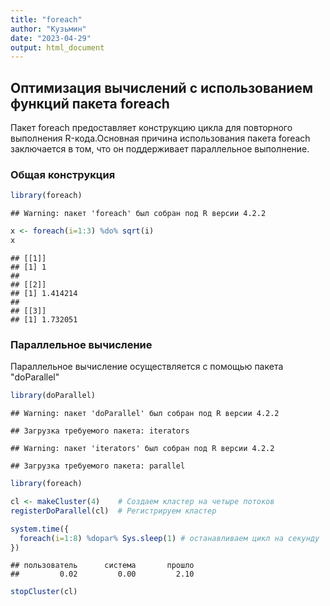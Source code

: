 ```yaml
---
title: "foreach"
author: "Кузьмин"
date: "2023-04-29"
output: html_document
---
```




## Оптимизация вычислений с использованием функций пакета foreach

Пакет foreach предоставляет конструкцию цикла для повторного выполнения R-кода.Основная причина использования пакета foreach заключается в том, что он поддерживает параллельное выполнение.

### Общая конструкция


```r
library(foreach)
```

```
## Warning: пакет 'foreach' был собран под R версии 4.2.2
```

```r
x <- foreach(i=1:3) %do% sqrt(i)
x
```

```
## [[1]]
## [1] 1
## 
## [[2]]
## [1] 1.414214
## 
## [[3]]
## [1] 1.732051
```
### Параллельное вычисление
Параллельное вычисление осуществляется с помощью пакета "doParallel"


```r
library(doParallel)
```

```
## Warning: пакет 'doParallel' был собран под R версии 4.2.2
```

```
## Загрузка требуемого пакета: iterators
```

```
## Warning: пакет 'iterators' был собран под R версии 4.2.2
```

```
## Загрузка требуемого пакета: parallel
```

```r
library(foreach)

cl <- makeCluster(4)    # Создаем кластер на четыре потоков
registerDoParallel(cl)  # Регистрируем кластер

system.time({
  foreach(i=1:8) %dopar% Sys.sleep(1) # останавливаем цикл на секунду
})
```

```
## пользователь      система       прошло 
##         0.02         0.00         2.10
```

```r
stopCluster(cl)
```
